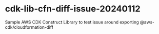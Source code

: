 # cdk-lib-cfn-diff-issue-20240112
Sample AWS CDK Construct Library to test issue around exporting @aws-cdk/cloudformation-diff
